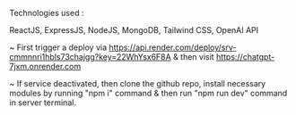 Technologies used :

ReactJS,
ExpressJS,
NodeJS,
MongoDB,
Tailwind CSS,
OpenAI API


~ First trigger a deploy via https://api.render.com/deploy/srv-cmmnnri1hbls73chajgg?key=22WhYsx6F8A & then visit https://chatgpt-7jxm.onrender.com


~ If service deactivated, then clone the github repo, install necessary modules by running "npm i" command & then run "npm run dev" command in server terminal.
